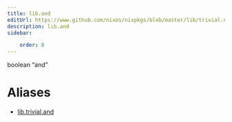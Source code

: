 ```yaml
---
title: lib.and
editUrl: https://www.github.com/nixos/nixpkgs/blob/master/lib/trivial.nix#L121C9
description: lib.and
sidebar:

    order: 8
---
```


boolean “and”


# Aliases

- [lib.trivial.and](/nix-doc-comments/reference/lib/trivial/lib-trivial-and)


